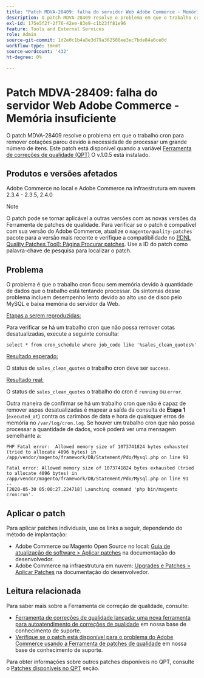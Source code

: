 ```yaml
---
title: "Patch MDVA-28409: falha do servidor Web Adobe Commerce - Memória insuficiente"
description: O patch MDVA-28409 resolve o problema em que o trabalho cron para remover cotações parou devido à necessidade de processar um grande número de itens. Este patch está disponível quando a [Ferramenta de correções de qualidade (QPT)](https://devdocs.magento.com/guides/v2.4/comp-mgr/patching.html#mqp) v.1.0.5 está instalada.
exl-id: 175e5f2f-2f76-42ee-83e9-c1b23ff81e96
feature: Tools and External Services
role: Admin
source-git-commit: 1d2e0c1b4a8e3d79a362500ee3ec7bde84a6ce0d
workflow-type: tm+mt
source-wordcount: '432'
ht-degree: 0%

---
```


# Patch MDVA-28409: falha do servidor Web Adobe Commerce - Memória insuficiente

O patch MDVA-28409 resolve o problema em que o trabalho cron para remover cotações parou devido à necessidade de processar um grande número de itens. Este patch está disponível quando a variável [Ferramenta de correções de qualidade (QPT)](https://devdocs.magento.com/guides/v2.4/comp-mgr/patching.html#mqp) O v.1.0.5 está instalado.

## Produtos e versões afetados

Adobe Commerce no local e Adobe Commerce na infraestrutura em nuvem 2.3.4 - 2.3.5, 2.4.0

>[!NOTE]
>
>O patch pode se tornar aplicável a outras versões com as novas versões da Ferramenta de patches de qualidade. Para verificar se o patch é compatível com sua versão do Adobe Commerce, atualize o `magento/quality-patches` pacote para a versão mais recente e verifique a compatibilidade no [[!DNL Quality Patches Tool]: Página Procurar patches](https://devdocs.magento.com/quality-patches/tool.html#patch-grid). Use a ID do patch como palavra-chave de pesquisa para localizar o patch.

## Problema

O problema é que o trabalho cron ficou sem memória devido à quantidade de dados que o trabalho está tentando processar. Os sintomas desse problema incluem desempenho lento devido ao alto uso de disco pelo MySQL e baixa memória do servidor da Web.

<u>Etapas a serem reproduzidas:</u>

Para verificar se há um trabalho cron que não possa remover cotas desatualizadas, execute a seguinte consulta:

```
select * from cron_schedule where job_code like '%sales_clean_quotes%'
```

<u>Resultado esperado:</u>

O status de `sales_clean_quotes` o trabalho cron deve ser `success`.

<u>Resultado real:</u>

O status de `sales_clean_quotes` o trabalho do cron é `running` ou `error`.

Outra maneira de confirmar se há um trabalho cron que não é capaz de remover aspas desatualizadas é mapear a saída da consulta de **Etapa 1** (`executed_at`) contra os carimbos de data e hora de quaisquer erros de memória no `/var/log/cron.log`. Se houver um trabalho cron que não possa processar a quantidade de dados, você poderá ver uma mensagem semelhante a:

```
PHP Fatal error:  Allowed memory size of 1073741824 bytes exhausted (tried to allocate 4096 bytes) in /app/vendor/magento/framework/DB/Statement/Pdo/Mysql.php on line 91

Fatal error: Allowed memory size of 1073741824 bytes exhausted (tried to allocate 4096 bytes) in /app/vendor/magento/framework/DB/Statement/Pdo/Mysql.php on line 91
--
[2020-05-30 05:00:27.224718] Launching command 'php bin/magento cron:run'.
```

## Aplicar o patch

Para aplicar patches individuais, use os links a seguir, dependendo do método de implantação:

* Adobe Commerce ou Magento Open Source no local: [Guia de atualização de software > Aplicar patches](https://devdocs.magento.com/guides/v2.4/comp-mgr/patching/mqp.html) na documentação do desenvolvedor.
* Adobe Commerce na infraestrutura em nuvem: [Upgrades e Patches > Aplicar Patches](https://devdocs.magento.com/cloud/project/project-patch.html) na documentação do desenvolvedor.

## Leitura relacionada

Para saber mais sobre a Ferramenta de correção de qualidade, consulte:

* [Ferramenta de correções de qualidade lançada: uma nova ferramenta para autoatendimento de correções de qualidade](/help/announcements/adobe-commerce-announcements/magento-quality-patches-released-new-tool-to-self-serve-quality-patches.md) em nossa base de conhecimento de suporte.
* [Verifique se o patch está disponível para o problema do Adobe Commerce usando a Ferramenta de patches de qualidade](/help/support-tools/patches-available-in-qpt-tool/check-patch-for-magento-issue-with-magento-quality-patches.md) em nossa base de conhecimento de suporte.

Para obter informações sobre outros patches disponíveis no QPT, consulte o [Patches disponíveis no QPT](https://support.magento.com/hc/en-us/sections/360010506631-Patches-available-in-MQP-tool-) seção.
